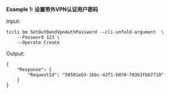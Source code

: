 **Example 1: 设置带外VPN认证用户密码**



Input: 

```
tccli bm SetOutBandVpnAuthPassword --cli-unfold-argument  \
    --Password 123 \
    --Operate Create
```

Output: 
```
{
    "Response": {
        "RequestId": "58501eb3-1bbc-42f1-b078-f0363fbb7719"
    }
}
```

